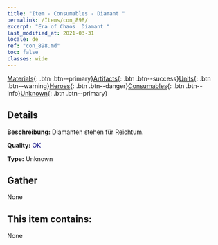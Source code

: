 ```yaml
---
title: "Item - Consumables - Diamant "
permalink: /Items/con_898/
excerpt: "Era of Chaos  Diamant "
last_modified_at: 2021-03-31
locale: de
ref: "con_898.md"
toc: false
classes: wide
---
```

 [Materials](/de/Items/){: .btn .btn--primary}[Artifacts](/de/Items/Artifacts/){: .btn .btn--success}[Units](/de/Items/Units/){: .btn .btn--warning}[Heroes](/de/Items/Heroes/){: .btn .btn--danger}[Consumables](/de/Items/Consumables/){: .btn .btn--info}[Unknown](/de/Items/Unknown/){: .btn .btn--primary}

## Details
 **Beschreibung:** Diamanten stehen für Reichtum.

 **Quality:** <span style="color: #000080">OK</span>

 **Type:** Unknown

## Gather

  None

## This item contains:

  None

